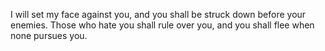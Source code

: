 I will set my face against you, and you shall be struck down before your enemies. Those who hate you shall rule over you, and you shall flee when none pursues you.
